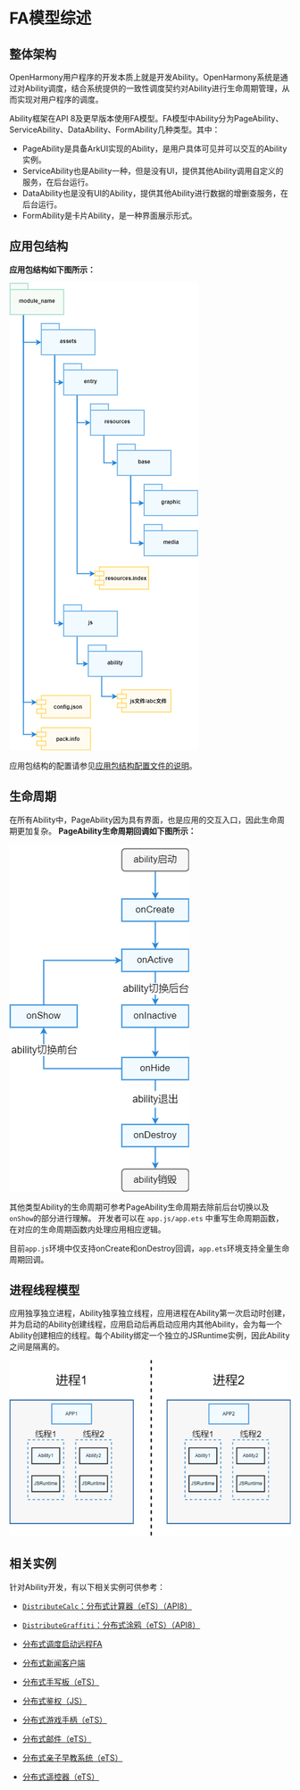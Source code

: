 # FA模型综述

## 整体架构
OpenHarmony用户程序的开发本质上就是开发Ability。OpenHarmony系统是通过对Ability调度，结合系统提供的一致性调度契约对Ability进行生命周期管理，从而实现对用户程序的调度。

Ability框架在API 8及更早版本使用FA模型。FA模型中Ability分为PageAbility、ServiceAbility、DataAbility、FormAbility几种类型。其中：
- PageAbility是具备ArkUI实现的Ability，是用户具体可见并可以交互的Ability实例。
- ServiceAbility也是Ability一种，但是没有UI，提供其他Ability调用自定义的服务，在后台运行。
- DataAbility也是没有UI的Ability，提供其他Ability进行数据的增删查服务，在后台运行。
- FormAbility是卡片Ability，是一种界面展示形式。

## 应用包结构
**应用包结构如下图所示：**

![fa-package-info](figures/fa-package-info.png)

应用包结构的配置请参见[应用包结构配置文件的说明](../quick-start/package-structure.md)。

## 生命周期

在所有Ability中，PageAbility因为具有界面，也是应用的交互入口，因此生命周期更加复杂。
**PageAbility生命周期回调如下图所示：**

![fa-pageAbility-lifecycle](figures/fa-pageAbility-lifecycle.png)

其他类型Ability的生命周期可参考PageAbility生命周期去除前后台切换以及`onShow`的部分进行理解。
开发者可以在 `app.js/app.ets` 中重写生命周期函数，在对应的生命周期函数内处理应用相应逻辑。

目前`app.js`环境中仅支持onCreate和onDestroy回调，`app.ets`环境支持全量生命周期回调。


## 进程线程模型
应用独享独立进程，Ability独享独立线程，应用进程在Ability第一次启动时创建，并为启动的Ability创建线程，应用启动后再启动应用内其他Ability，会为每一个Ability创建相应的线程。每个Ability绑定一个独立的JSRuntime实例，因此Ability之间是隔离的。

![fa-threading-model](figures/fa-threading-model.png)
## 相关实例
针对Ability开发，有以下相关实例可供参考：
- [`DistributeCalc`：分布式计算器（eTS）（API8）](https://gitee.com/openharmony/app_samples/tree/master/Preset/DistributeCalc)
- [`DistributeGraffiti`：分布式涂鸦（eTS）（API8）](https://gitee.com/openharmony/app_samples/tree/master/ability/DistributedGraffiti)

- [分布式调度启动远程FA](https://gitee.com/openharmony/codelabs/tree/master/Distributed/RemoteStartFA)
- [分布式新闻客户端](https://gitee.com/openharmony/codelabs/tree/master/Distributed/NewsDemo)
- [分布式手写板（eTS）](https://gitee.com/openharmony/codelabs/tree/master/Distributed/DistributeDatabaseDrawEts)
- [分布式鉴权（JS）](https://gitee.com/openharmony/codelabs/tree/master/Distributed/GameAuthOpenH)
- [分布式游戏手柄（eTS）](https://gitee.com/openharmony/codelabs/tree/master/Distributed/HandleGameApplication)
- [分布式邮件（eTS）](https://gitee.com/openharmony/codelabs/tree/master/Distributed/OHMailETS)
- [分布式亲子早教系统（eTS）](https://gitee.com/openharmony/codelabs/tree/master/Distributed/OpenHarmonyPictureGame)
- [分布式遥控器（eTS）](https://gitee.com/openharmony/codelabs/tree/master/Distributed/RemoteControllerETS)